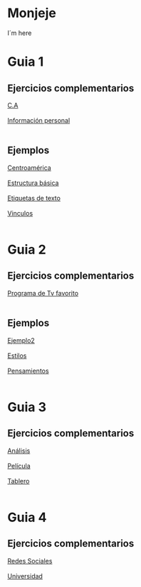 # Monjeje
I´m here
<h1>Guia 1</h1>
<h2>Ejercicios complementarios</h2>
<a href="https://mongg.github.io/Monjeje/20140004_Guia1/Ejercicios complementarios/Centroamerica/centroamerica.html">C.A</a> <br><br>
<a href="https://mongg.github.io/Monjeje/20140004_Guia1/Ejercicios complementarios/me.html">Información personal</a> <br><br>

<h2>Ejemplos</h2>
<a href="https://mongg.github.io/Monjeje/20140004_Guia1/centroamerica.html">Centroamérica</a> <br><br>
<a href="https://mongg.github.io/Monjeje/20140004_Guia1/estructura_basica.html">Estructura básica</a> <br><br>
<a href="https://mongg.github.io/Monjeje/20140004_Guia1/etiquetas_texto.html">Etiquetas de texto</a> <br><br>
<a href="https://mongg.github.io/Monjeje/20140004_Guia1/imágenes_vinculos.html">Vinculos</a> <br><br>

<h1>Guia 2</h1>
<h2>Ejercicios complementarios</h2>
<a href="https://mongg.github.io/Monjeje/20140004_Guia1/Ejercicios complementarios/Dragon ball Z.html">Programa de Tv favorito </a> <br><br>

<h2>Ejemplos</h2>
<a href="https://mongg.github.io/Monjeje/20140004_Guia2/css/ejemplo2.html">Ejemplo2</a> <br><br>
<a href="https://mongg.github.io/Monjeje/20140004_Guia2/css/estilos_embebidos.html">Estilos</a> <br><br>
<a href="https://mongg.github.io/Monjeje/20140004_Guia2/css/pensamientos.html">Pensamientos</a> <br><br>

<h1>Guia 3</h1>
<h2>Ejercicios complementarios</h2>
<a href="https://mongg.github.io/Monjeje/20140004_Guia3/EJC3/me.html>Mi página</a> <br><br>

<h2>Ejemplos</h2>
<a href="https://mongg.github.io/Monjeje/20140004_Guia3/analisis.html">Análisis</a> <br><br>
<a href="https://mongg.github.io/Monjeje/20140004_Guia3/pelicula.html">Película</a> <br><br>
<a href="https://mongg.github.io/Monjeje/20140004_Guia3/tablero.html">Tablero</a> <br><br>

<h1>Guia 4</h1>
<h2>Ejercicios complementarios</h2>
<a href="https://mongg.github.io/Monjeje/20140004_Guia3/EJC4/index.html>Universidad</a> <br><br>

<h2>Ejemplos</h2>
<a href="https://mongg.github.io/Monjeje/20140004_Guia4/RedesSociales.html">Redes Sociales</a> <br><br>
<a href="https://mongg.github.io/Monjeje/20140004_Guia4/universidad.html">Universidad</a> <br><br>
